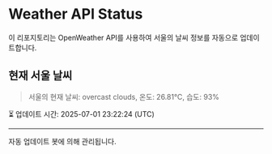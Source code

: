 
# Weather API Status

이 리포지토리는 OpenWeather API를 사용하여 서울의 날씨 정보를 자동으로 업데이트합니다.

## 현재 서울 날씨
> 서울의 현재 날씨: overcast clouds, 온도: 26.81°C, 습도: 93%

⏳ 업데이트 시간: 2025-07-01 23:22:24 (UTC)

---
자동 업데이트 봇에 의해 관리됩니다.
